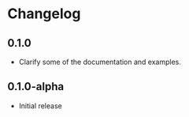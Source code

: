 # Changelog

## 0.1.0

- Clarify some of the documentation and examples.

## 0.1.0-alpha

- Initial release
